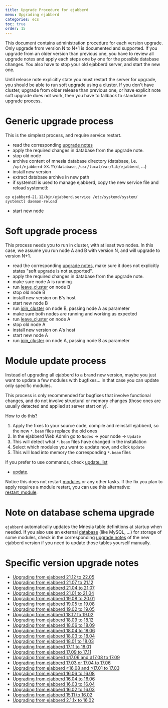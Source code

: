 ```yaml
---
title: Upgrade Procedure for ejabberd
menu: Upgrading ejabberd
categories: ecs
toc: true
order: 15
---
```


This document contains administration procedure for each version upgrade.
Only upgrade from version N to N+1 is documented and supported.
If you upgrade from an older version than previous one, you have to review all
upgrade notes and apply each steps one by one for the possible database changes.
You also have to stop your old ejabberd server, and start the new one.

Until release note explicitly state you must restart the server for upgrade,
you should be able to run soft upgrade using a cluster.  If you don't have
cluster, upgrade from older release than previous one, or have explicit note
soft upgrade does not work, then you have to fallback to standalone upgrade
process.

# Generic upgrade process

This is the simplest process, and require service restart.

- read the corresponding [upgrade notes](#specific-version-upgrade-notes)
- apply the required changes in database from the upgrade note.
- stop old node
- archive content of mnesia database directory (database, i.e. `/opt/ejabberd-XX.YY/database`, `/usr/local/var/lib/ejabberd`, ...)
- install new version
- extract database archive in new path
- if systemctl is used to manage ejabberd, copy the new service file and reload systemctl:
```
cp ejabberd-21.12/bin/ejabberd.service /etc/systemd/system/
systemctl daemon-reload
```

- start new node

# Soft upgrade process

This process needs you to run in cluster, with at least two nodes. In this case,
we assume you run node A and B with version N, and will upgrade to version N+1.

- read the corresponding [upgrade notes](#specific-version-upgrade-notes),
make sure it does not explicitly states "soft upgrade is not supported".
- apply the required changes in database from the upgrade note.
- make sure node A is running
- run [leave_cluster](/developer/ejabberd-api/admin-api/#leave-cluster) on node B
- stop old node B
- install new version on B's host
- start new node B
- run [join_cluster](/developer/ejabberd-api/admin-api/#join-cluster) on node B, passing node A as parameter
- make sure both nodes are running and working as expected
- run [leave_cluster](/developer/ejabberd-api/admin-api/#leave-cluster) on node A
- stop old node A
- install new version on A's host
- start new node A
- run [join_cluster](/developer/ejabberd-api/admin-api/#join-cluster) on node A, passing node B as parameter

# Module update process

Instead of upgrading all ejabberd to a brand new version,
maybe you just want to update a few modules with bugfixes...
in that case you can update only specific modules.

This process is only recommended for bugfixes that involve functional changes,
and do not involve structural or memory changes
(those ones are usually detected and applied at server start only).

How to do this?

1. Apply the fixes to your source code, compile and reinstall ejabberd,
   so the new `*.beam` files replace the old ones
2. In the ejabberd Web Admin go to `Nodes` -> your node -> `Update`
3. This will detect what `*.beam` files have changed in the installation
4. Select which modules you want to update now, and click `Update`
5. This will load into memory the corresponding `*.beam` files

If you prefer to use commands, check
[update_list](/developer/ejabberd-api/admin-api/#update-list)
+ [update](/developer/ejabberd-api/admin-api/#update).

Notice this does not restart [modules](/admin/configuration/modules/)
or any other tasks. If the fix you plan to apply requires a module restart,
you can use this alternative:
[restart_module](/developer/ejabberd-api/admin-api/#restart-module).

# Note on database schema upgrade

`ejabberd` automatically updates the Mnesia table definitions at startup when needed.
If you also use an external [database](/admin/configuration/database/) (like MySQL, ...)
for storage of some modules, check in the corresponding
[upgrade notes](#specific-version-upgrade-notes)
of the new ejabberd version if you need to update those tables yourself manually.

# Specific version upgrade notes

- [Upgrading from ejabberd 21.12 to 22.05](/admin/upgrade/from_21.12_to_22.05/)
- [Upgrading from ejabberd 21.07 to 21.12](/admin/upgrade/from_21.07_to_21.12/)
- [Upgrading from ejabberd 21.04 to 21.07](/admin/upgrade/from_21.04_to_21.07/)
- [Upgrading from ejabberd 21.01 to 21.04](/admin/upgrade/from_21.01_to_21.04/)
- [Upgrading from ejabberd 19.08 to 20.01](/admin/upgrade/from_19.08_to_20.01/)
- [Upgrading from ejabberd 19.05 to 19.08](/admin/upgrade/from_19.05_to_19.08/)
- [Upgrading from ejabberd 19.02 to 19.05](/admin/upgrade/from_19.02_to_19.05/)
- [Upgrading from ejabberd 18.12 to 19.02](/admin/upgrade/from_18.12_to_19.02/)
- [Upgrading from ejabberd 18.09 to 18.12](/admin/upgrade/from_18.09_to_18.12/)
- [Upgrading from ejabberd 18.06 to 18.09](/admin/upgrade/from_18.06_to_18.09/)
- [Upgrading from ejabberd 18.04 to 18.06](/admin/upgrade/from_18.04_to_18.06/)
- [Upgrading from ejabberd 18.03 to 18.04](/admin/upgrade/from_18.03_to_18.04/)
- [Upgrading from ejabberd 18.01 to 18.03](/admin/upgrade/from_18.01_to_18.03/)
- [Upgrading from ejabberd 17.11 to 18.01](/admin/upgrade/from_17.11_to_18.01/)
- [Upgrading from ejabberd 17.09 to 17.11](/admin/upgrade/from_17.09_to_17.11/)
- [Upgrading from ejabberd ≥17.06 and ≤17.08 to 17.09](/admin/upgrade/from_17.06_to_17.09/)
- [Upgrading from ejabberd 17.03 or 17.04 to 17.06](/admin/upgrade/from_17.03_to_17.06/)
- [Upgrading from ejabberd ≥16.08 and ≤17.01 to 17.03](/admin/upgrade/from_16.08_to_17.03/)
- [Upgrading from ejabberd 16.06 to 16.08](/admin/upgrade/from_16.06_to_16.08/)
- [Upgrading from ejabberd 16.04 to 16.06](/admin/upgrade/from_16.04_to_16.06/)
- [Upgrading from ejabberd 16.03 to 16.04](/admin/upgrade/from_16.03_to_16.04/)
- [Upgrading from ejabberd 16.02 to 16.03](/admin/upgrade/from_16.02_to_16.03/)
- [Upgrading from ejabberd 15.11 to 16.02](/admin/upgrade/from_15.11_to_16.02/)
- [Upgrading from ejabberd 2.1.1x to 16.02](/admin/upgrade/from_2.1.1x_to_16.02/)

